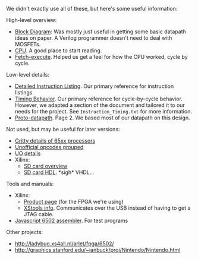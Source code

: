 We didn't exactly use all of these, but here's some useful information:

High-level overview:
- [Block Diagram](http://www.witwright.com/DonPub/6502-Block-Diagram.pdf): Was mostly just useful in getting some basic datapath ideas on paper. A Verilog programmer doesn't need to deal with MOSFETs.
- [CPU](http://wiki.nesdev.com/w/index.php/CPU). A good place to start reading.
- [Fetch-execute](http://faculty.cs.niu.edu/~berezin/463/notes/fetchex.html). Helped us get a feel for how the CPU worked, cycle by cycle.
    
Low-level details:
- [Detailed Instruction Listing](http://homepage.ntlworld.com/cyborgsystems/CS_Main/6502/6502.htm#ADC). Our primary reference for instruction listings.
- [Timing Behavior](http://nesdev.com/6502_cpu.txt). Our primary reference for cycle-by-cycle behavior. However, we adapted a section of the document and tailored it to our needs for the project. See `Instruction_Timing.txt` for more information.
- [Proto-datapath](http://www.mdawson.net/vic20chrome/cpu/mos_6500_mpu_preliminary_may_1976.pdf). Page 2. We based most of our datapath on this design.

Not used, but may be useful for later versions:
- [Gritty details of 65xx processors](http://www.romhacking.net/documents/318/)
- [Unofficial opcodes grouped](http://wiki.nesdev.com/w/index.php/CPU_unofficial_opcodes)
- [UO details](http://wiki.nesdev.com/w/index.php/Programming_with_unofficial_opcodes)
- Xilinx:
    - [SD card overview](http://www.xess.com/blog/accessing-the-xula2-microsd-card/)
    - [SD card HDL](https://github.com/xesscorp/XuLA/blob/master/FPGA/XuLA_lib/SDCard.vhd). \*sigh\* VHDL...
    
Tools and manuals:
- Xilinx:
    - [Product page](http://www.xess.com/shop/product/xula2-lx9/) (for the FPGA we're using)
    - [XStools info](http://www.xess.com/blog/a-python-package-for-xess-fpga-boards/). Communicates over the USB instead of having to get a JTAG cable.
- [Javascript 6502 assembler](http://e-tradition.net/bytes/6502/assembler.html). For test programs
    
Other projects:
- http://ladybug.xs4all.nl/arlet/fpga/6502/
- http://graphics.stanford.edu/~ianbuck/proj/Nintendo/Nintendo.html
